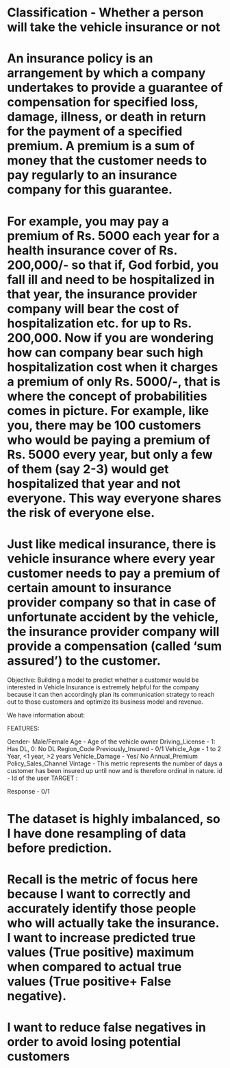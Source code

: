 # Classification - Whether a person will take the vehicle insurance or not
# An insurance policy is an arrangement by which a company undertakes to provide a guarantee of compensation for specified loss, damage, illness, or death in return for the payment of a specified premium. A premium is a sum of money that the customer needs to pay regularly to an insurance company for this guarantee.

# For example, you may pay a premium of Rs. 5000 each year for a health insurance cover of Rs. 200,000/- so that if, God forbid, you fall ill and need to be hospitalized in that year, the insurance provider company will bear the cost of hospitalization etc. for up to Rs. 200,000. Now if you are wondering how can company bear such high hospitalization cost when it charges a premium of only Rs. 5000/-, that is where the concept of probabilities comes in picture. For example, like you, there may be 100 customers who would be paying a premium of Rs. 5000 every year, but only a few of them (say 2-3) would get hospitalized that year and not everyone. This way everyone shares the risk of everyone else.

# Just like medical insurance, there is vehicle insurance where every year customer needs to pay a premium of certain amount to insurance provider company so that in case of unfortunate accident by the vehicle, the insurance provider company will provide a compensation (called ‘sum assured’) to the customer.

Objective:
Building a model to predict whether a customer would be interested in Vehicle Insurance is extremely helpful for the company because it can then accordingly plan its communication strategy to reach out to those customers and optimize its business model and revenue.

We have information about:

FEATURES:

Gender- Male/Female
Age - Age of the vehicle owner
Driving_License - 1: Has DL, 0: No DL
Region_Code
Previously_Insured - 0/1
Vehicle_Age - 1 to 2 Year, <1 year, >2 years
Vehicle_Damage - Yes/ No
Annual_Premium
Policy_Sales_Channel
Vintage - This metric represents the number of days a customer has been insured up until now and is therefore ordinal in nature.
id - Id of the user
TARGET :

Response - 0/1

# The dataset is highly imbalanced, so I have done resampling of data before prediction.
# Recall is the metric of focus here because I want to correctly and accurately identify those people who will actually take the insurance. I want to increase predicted true values (True positive) maximum when compared to actual true values (True positive+ False negative).

# I want to reduce false negatives in order to avoid losing potential customers
